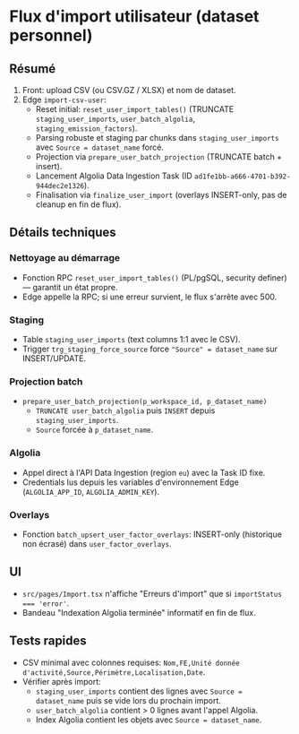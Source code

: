 # Flux d'import utilisateur (dataset personnel)

## Résumé
1. Front: upload CSV (ou CSV.GZ / XLSX) et nom de dataset.
2. Edge `import-csv-user`:
   - Reset initial: `reset_user_import_tables()` (TRUNCATE `staging_user_imports`, `user_batch_algolia`, `staging_emission_factors`).
   - Parsing robuste et staging par chunks dans `staging_user_imports` avec `Source = dataset_name` forcé.
   - Projection via `prepare_user_batch_projection` (TRUNCATE batch + insert).
   - Lancement Algolia Data Ingestion Task (ID `ad1fe1bb-a666-4701-b392-944dec2e1326`).
   - Finalisation via `finalize_user_import` (overlays INSERT-only, pas de cleanup en fin de flux).

## Détails techniques
### Nettoyage au démarrage
- Fonction RPC `reset_user_import_tables()` (PL/pgSQL, security definer) — garantit un état propre.
- Edge appelle la RPC; si une erreur survient, le flux s'arrête avec 500.

### Staging
- Table `staging_user_imports` (text columns 1:1 avec le CSV).
- Trigger `trg_staging_force_source` force `"Source" = dataset_name` sur INSERT/UPDATE.

### Projection batch
- `prepare_user_batch_projection(p_workspace_id, p_dataset_name)`
  - `TRUNCATE user_batch_algolia` puis `INSERT` depuis `staging_user_imports`.
  - `Source` forcée à `p_dataset_name`.

### Algolia
- Appel direct à l'API Data Ingestion (region `eu`) avec la Task ID fixe.
- Credentials lus depuis les variables d'environnement Edge (`ALGOLIA_APP_ID`, `ALGOLIA_ADMIN_KEY`).

### Overlays
- Fonction `batch_upsert_user_factor_overlays`: INSERT-only (historique non écrasé) dans `user_factor_overlays`.

## UI
- `src/pages/Import.tsx` n'affiche "Erreurs d'import" que si `importStatus === 'error'`.
- Bandeau "Indexation Algolia terminée" informatif en fin de flux.

## Tests rapides
- CSV minimal avec colonnes requises: `Nom,FE,Unité donnée d'activité,Source,Périmètre,Localisation,Date`.
- Vérifier après import:
  - `staging_user_imports` contient des lignes avec `Source = dataset_name` puis se vide lors du prochain import.
  - `user_batch_algolia` contient > 0 lignes avant l'appel Algolia.
  - Index Algolia contient les objets avec `Source = dataset_name`.
